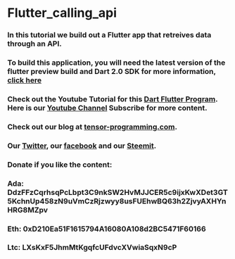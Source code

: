# Flutter_calling_api

### In this tutorial we build out a Flutter app that retreives data through an API. 

### To build this application, you will need the latest version of the flutter preview build and Dart 2.0 SDK for more information, [click here](https://github.com/flutter/flutter/wiki/Trying-the-preview-of-Dart-2-in-Flutter)
### Check out the Youtube Tutorial for this [Dart Flutter Program](https://youtu.be/xfdG8e9mgU4). Here is our [Youtube Channel](https://www.youtube.com/channel/UCYqCZOwHbnPwyjawKfE21wg) Subscribe for more content.

### Check out our blog at [tensor-programming.com](http://tensor-programming.com/).

### Our [Twitter](https://twitter.com/TensorProgram), our [facebook](https://www.facebook.com/Tensor-Programming-1197847143611799/) and our [Steemit](https://steemit.com/@tensor).

### Donate if you like the content:
### Ada: DdzFFzCqrhsqPcLbpt3C9nkSW2HvMJJCER5c9ijxKwXDet3GT5KchnUp458zN9uVmCzRjzwyy8usFUEhwBQ63h2ZjvyAXHYnHRG8MZpv
### Eth: 0xD210Ea51F1615794A16080A108d2BC5471F60166
### Ltc: LXsKxF5JhmMtKgqfcUFdvcXVwiaSqxN9cP
